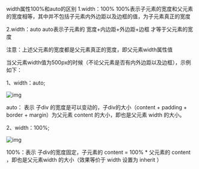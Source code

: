 width属性100%和auto的区别
1.width：100%
100%表示子元素的宽度和父元素的宽度相等，其中并不包括子元素内外边距以及边框的值，为子元素真正的宽度


2.width：auto
auto表示子元素的 宽度+内边距+外边距+边框 才等于父元素的宽度


注意：上述父元素的宽度都是父元素真正的宽度，即父元素width属性值


当父元素width值为500px的时候（不论父元素是否有内外边距以及边框），示例如下：

1、width：auto;

![img](https://img-blog.csdnimg.cn/20200308054523387.png?x-oss-process=image/watermark,type_ZmFuZ3poZW5naGVpdGk,shadow_10,text_aHR0cHM6Ly9ibG9nLmNzZG4ubmV0L3FxXzQwOTM4MzAx,size_16,color_FFFFFF,t_70)

auto： 表示 子div 的宽度是可以变动的，子div的大小（content + padding + border + margin）为父元素 content 的大小，即也是父元素 width 的大小。

2、width：100%;

![img](https://img-blog.csdnimg.cn/20200308054857493.png?x-oss-process=image/watermark,type_ZmFuZ3poZW5naGVpdGk,shadow_10,text_aHR0cHM6Ly9ibG9nLmNzZG4ubmV0L3FxXzQwOTM4MzAx,size_16,color_FFFFFF,t_70)

100%：表示 子div的宽度固定，子元素的 content = 100% * 父元素的 content ，即也是父元素width 的大小（效果等价于 width 设置为 inherit ）